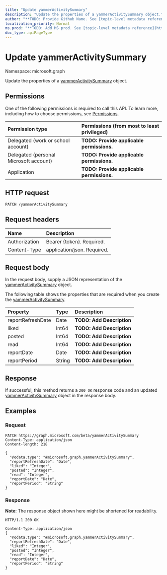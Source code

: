```yaml
---
title: "Update yammerActivitySummary"
description: "Update the properties of a yammerActivitySummary object."
author: "**TODO: Provide Github Name. See [topic-level metadata reference](https://msgo.azurewebsites.net/add/document/guidelines/metadata.html#topic-level-metadata)**"
localization_priority: Normal
ms.prod: "**TODO: Add MS prod. See [topic-level metadata reference](https://msgo.azurewebsites.net/add/document/guidelines/metadata.html#topic-level-metadata)**"
doc_type: apiPageType
---
```


# Update yammerActivitySummary
Namespace: microsoft.graph

Update the properties of a [yammerActivitySummary](../resources/yammeractivitysummary.md) object.

## Permissions
One of the following permissions is required to call this API. To learn more, including how to choose permissions, see [Permissions](/graph/permissions-reference).

|Permission type|Permissions (from most to least privileged)|
|:---|:---|
|Delegated (work or school account)|**TODO: Provide applicable permissions.**|
|Delegated (personal Microsoft account)|**TODO: Provide applicable permissions.**|
|Application|**TODO: Provide applicable permissions.**|

## HTTP request

<!-- {
  "blockType": "ignored"
}
-->
``` http
PATCH /yammerActivitySummary
```

## Request headers
|Name|Description|
|:---|:---|
|Authorization|Bearer {token}. Required.|
|Content-Type|application/json. Required.|

## Request body
In the request body, supply a JSON representation of the [yammerActivitySummary](../resources/yammeractivitysummary.md) object.

The following table shows the properties that are required when you create the [yammerActivitySummary](../resources/yammeractivitysummary.md).

|Property|Type|Description|
|:---|:---|:---|
|reportRefreshDate|Date|**TODO: Add Description**|
|liked|Int64|**TODO: Add Description**|
|posted|Int64|**TODO: Add Description**|
|read|Int64|**TODO: Add Description**|
|reportDate|Date|**TODO: Add Description**|
|reportPeriod|String|**TODO: Add Description**|



## Response

If successful, this method returns a `200 OK` response code and an updated [yammerActivitySummary](../resources/yammeractivitysummary.md) object in the response body.

## Examples

### Request
<!-- {
  "blockType": "request",
  "name": "update_yammeractivitysummary"
}
-->
``` http
PATCH https://graph.microsoft.com/beta/yammerActivitySummary
Content-Type: application/json
Content-length: 218

{
  "@odata.type": "#microsoft.graph.yammerActivitySummary",
  "reportRefreshDate": "Date",
  "liked": "Integer",
  "posted": "Integer",
  "read": "Integer",
  "reportDate": "Date",
  "reportPeriod": "String"
}
```


### Response
**Note:** The response object shown here might be shortened for readability.
<!-- {
  "blockType": "response",
  "truncated": true
}
-->
``` http
HTTP/1.1 200 OK

Content-Type: application/json
{
  "@odata.type": "#microsoft.graph.yammerActivitySummary",
  "reportRefreshDate": "Date",
  "liked": "Integer",
  "posted": "Integer",
  "read": "Integer",
  "reportDate": "Date",
  "reportPeriod": "String"
}
```

